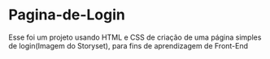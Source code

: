 # Pagina-de-Login

Esse foi um projeto usando HTML e CSS de criação de uma página simples de login(Imagem do Storyset), para fins de aprendizagem de Front-End
